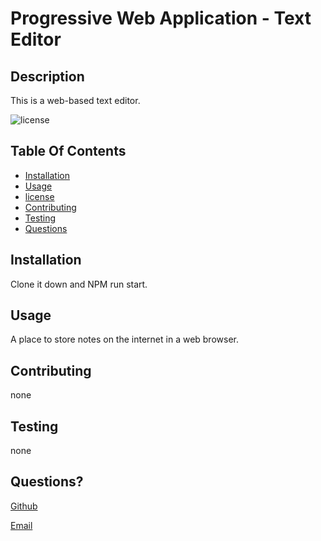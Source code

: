 # Progressive Web Application - Text Editor 
## Description

This is a web-based text editor.

![license](https://img.shields.io/badge/License-MIT-green.svg)

## Table Of Contents

* [Installation](#Installation)
* [Usage](#Usage)
* [license](#License)
* [Contributing](#Contributing)
* [Testing](#Testing)
* [Questions](#Questions)

## Installation

Clone it down and NPM run start.

## Usage

A place to store notes on the internet in a web browser.

## Contributing

none

## Testing

none

## Questions?

[Github](https://github.com/holgateb)

[Email](BHolgateFS@gmail.com)

